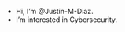 - Hi, I’m @Justin-M-Diaz.
- I’m interested in Cybersecurity.

<!---
Justin-M-Diaz/Justin-M-Diaz is a ✨ special ✨ repository because its `README.md` (this file) appears on your GitHub profile.
You can click the Preview link to take a look at your changes.
--->
